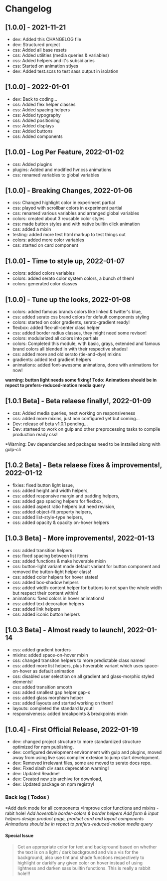 # Changelog

## [1.0.0] - 2021-11-21

- dev: Added this CHANGELOG file
- dev: Structured project
- css: Added all base resets
- css: Added utilities (media queries & variables)
- css: Added helpers and it's subsidiaries
- css: Started on animation stlyes
- dev: Added test.scss to test sass output in isolation

## [1.0.0] - 2022-01-01

- dev: Back to coding...
- css: Added flex helper classes
- css: Added spacing helpers
- css: Added typography
- css: Added positioning
- css: Added displays
- css: Added buttons
- css: Added components

## [1.0.0] - Log Per Feature, 2022-01-02

- css: Added plugins
- plugins: Added and modified hvr.css animations
- css: renamed variables to global variables

## [1.0.0] - Breaking Changes, 2022-01-06

- css: Changed highlight color in experiment partial
- css: played with scrollbar colors in experiment partial
- css: renamed various variables and arranged global variables
- colors: created about 3 reusable color styles
- css: made button styles and with native builtin click animation
- css: added a mixin
- testing: added more test html markup to test things out
- colors: added more color variables
- css: started on card component

## [1.0.0] - Time to style up, 2022-01-07

- colors: added colors variables
- colors: added serato color system colors, a bunch of them!
- colors: generated color classes

## [1.0.0] - Tune up the looks, 2022-01-08

- colors: added famous brands colors like linked & twitter's blue,
- css: added serato css brand colors for default components styling
- colors: started on color gradients, serato-gradient ready!
- flexbox: added flex-all-center class helper
- css: added border radius classes, they might need some revison!
- colors: modularized all colors into partials
- colors: Completed this module, with basic, grays, extended and famous brand colors all blended in with their respective shades!
- css: added more and old serato (tie-and-dye) mixins
- gradients: added text gradient helpers
- animations: added font-awesome animations, done with animations for now!

 **warning: button light needs some fixing!**
 **Todo: Animations should be in repect to prefers-reduced-motion media query**

## [1.0.1 Beta] - Beta relaese finally!, 2022-01-09

- css: Added media queries, next working on responsiveness
- css: added more mixins, just non configured yet but coming...
- Dev: release of beta v1.0.1 pending...
- Dev: starteed to work on gulp and other preprocessing tasks to compile production ready css!

*Warning: Dev dependencies and packages need to be installed along with gulp-cli

## [1.0.2 Beta] - Beta relaese fixes & improvements!, 2022-01-12

- fixies: fixed button light issue,
- css: added height and width helpers,
- css: added responsive margin and padding helpers,
- css: added gap spacing helpers for flexbox,
- css: added aspect ratio helpers but need revision,
- css: added object-fit property helpers,
- css: added list-style-type helpers,
- css: added opacity & opacity on-hover helpers

## [1.0.3 Beta] - More improvements!, 2022-01-13

- css: added transition helpers
- css: fixed spacing between list items
- css: added functions & make hoverable mixin
- css: button-light variant made default variant for button component and removed the button-light helper class!
- css: added color helpers for hover states!
- css: added box-shadow helpers
- css: added width-content helper for buttons to not span the whole width but respect their content within!
- animations: fixed colors in hover animations!
- css: added text decoration helpers
- css: added link helpers
- css: added iconic button helpers

## [1.0.3 Beta] - Almost ready to launch!, 2022-01-14

- css: added gradient borders
- mixins: added space-on-hover mixin
- css: changed transiton helpers to more predictable class names!
- css: added more list helpers, plus hoverable variant which uses space-on-hover as default animation
- css: disabled user selection on all gradient and glass-morphic styled elements!
- css: added transition smooth
- css: added smallest gap helper gap-x
- css: added glass morphism helper
- css: added layouts and started working on them!
- layouts: completed the standard layout!
- responsiveness: added breakpoints & breakpoints mixin

## [1.0.4] - First Official Release, 2022-01-19

- dev: changed project structure to more standardized structure optimized for npm publishing.
- dev: configured development environment with gulp and plugins, moved away from using live sass compiler extesion to jump start development.
- dev: Removed irrelevant files, some are moved to serato docs repo.
- dev: Fixed slash div sass deprecation warning!
- dev: Updated Readme!
- dev: Created new zip archive for download,
- dev: Updated package on npm registry!

### Back log ( Todos )

*Add dark mode for all components
*Improve color functions and mixins - rabit hole!
*Add hoverable border-colors & border helpers*
*Add form & input helpers*
*design product page, product card and layout components*
*Animations should be in repect to prefers-reduced-motion media query*

#### Special Issue

> Get an appropriate color for text and background based on whether the text is on a light / dark background and vis a vis for the background, also use tint and shade functions respectively to highlight or darkify any given color on hover instead of using lightness and darken sass builtin functions. This is really a rabbit hole!!!
